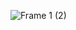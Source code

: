 ![Frame 1 (2)](https://github.com/hyunho4532/errorFind-backend/assets/118269278/29fc0868-2b3a-462f-a8c3-20ac435a5412)
